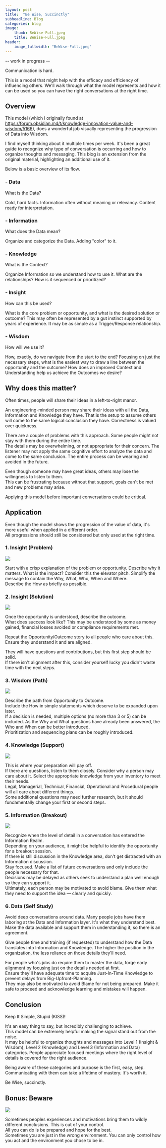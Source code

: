 ```yaml
---
layout: post
title:  "Be Wise, Succinctly"
subheadline: Blog
categories: blog
image:
    thumb: BeWise-Full.jpeg
    title: BeWise-Full.jpeg
header:
    image_fullwidth: "BeWise-Full.jpeg"
---
```

-- work in progress --

Communication is hard.
 
This is a model that might help with the efficacy and efficiency of influencing others. 
We'll walk through what the model represents and how it can be used so you can have the right conversations at the right time.

<h2>Overview</h2>
This model (which I originally found at
<a href="https://forum.obsidian.md/t/knowledge-innovation-value-and-wisdom/5166" target="new">https://forum.obsidian.md/t/knowledge-innovation-value-and-wisdom/5166</a>), does a wonderful job visually representing
 the progression of Data into Wisdom.

I find myself thinking about it multiple times per week.  It's been a great guide to recognize why type of conversation is occurring and how to organize thoughts and messaging.
This blog is an extension from the original material, highlighting an additional use of it.

Below is a basic overview of its flow.

<h3>- Data</h3>
What is the Data?

Cold, hard facts.  Information often without meaning or relevancy.  Content ready for interpretation. 
<h3>- Information</h3>
What does the Data mean?

Organize and categorize the Data.  Adding "color" to it.  
<h3>- Knowledge</h3>
What is the Context?

Organize Information so we understand how to use it.  What are the relationships? How is it sequenced or prioritized?
<h3>- Insight</h3>
How can this be used?

What is the core problem or opportunity, and what is the desired solution or outcome?   This may often be represented by a gut instinct supported by years of experience.  It may be as simple as a Trigger/Response relationship.
<h3>- Wisdom</h3>
How will we use it?

How, exactly, do we navigate from the start to the end?  Focusing on just the necessary steps, what is the easiest way to draw a line between the opportunity and the outcome?
How does an improved Context and Understanding help us achieve the Outcomes we desire?

<h2>Why does this matter?</h2>
Often times, people will share their ideas in a left-to-right manor.  

An engineering-minded person may share their ideas with all the Data, Information and Knowledge they have.
That is the setup to assume others will come to the same logical conclusion they have.  Correctness is valued over quickness.

There are a couple of problems with this approach. 
Some people might not stay with them during the entire time.  
The details may be overwhelming, or not appropriate for their concern.
The listener may not apply the same cognitive effort to analyze the data and come to the same conclusion.  The entire process can be wearing and avoided in the future.  

Even though someone may have great ideas, others may lose the willingness to listen to them.  
This can be frustrating because without that support, goals can't be met and new problems may arise.  

Applying this model before important conversations could be critical. 

<h2>Application</h2>

Even though the model shows the progression of the value of data, it's more useful when applied in a different order.  
All progressions should still be considered but only used at the right time.  


<h3>1. Insight (Problem)</h3>
<img src="{{ site.urlimg }}b/BeWise-Problem.jpeg" >

Start with a crisp explanation of the problem or opportunity.  Describe why it matters.  What is the impact?
Consider this the elevator pitch.  Simplify the message to contain the Why, What, Who, When and Where.  
Describe the How as briefly as possible.  

<h3>2. Insight (Solution)</h3>
<img src="{{ site.urlimg }}b/BeWise-Solution.jpeg" >

Once the opportunity is understood, describe the outcome.  
What does success look like?  This may be understood by some as money gained, financial losses avoided or compliance requirements met.

Repeat the Opportunity/Outcome story to all people who care about this.  Ensure they understand it and are aligned.  

They will have questions and contributions, but this first step should be solid.  
If there isn't alignment after this, consider yourself lucky you didn't waste time with the next steps.

<h3>3. Wisdom (Path)</h3>
<img src="{{ site.urlimg }}b/BeWise-Path.jpeg" >

Describe the path from Opportunity to Outcome.  
Include the How in simple statements which deserve to be expanded upon later.  
If a decision is needed, multiple options (no more than 3 or 5) can be included.
As the Why and What questions have already been answered, the Who and When can be better introduced.  
Prioritization and sequencing plans can be roughly introduced.

<h3>4. Knowledge (Support)</h3>
<img src="{{ site.urlimg }}b/BeWise-Support.jpeg" >

This is where your preparation will pay off.  
If there are questions, listen to them closely.  Consider why a person may care about it.
Select the appropriate knowledge from your inventory to meet their needs.  
Legal, Managerial, Technical, Financial, Operational and Procedural people will all care about different things.  
Some additional questions may need further research, but it should fundamentally change your first or second steps.  


<h3>5. Information (Breakout)</h3>
<img src="{{ site.urlimg }}b/BeWise-Breakout.jpeg" >

Recognize when the level of detail in a conversation has entered the Information Realm.  
Depending on your audience, it might be helpful to identify the opportunity for a breakout session.  
If there is still discussion in the Knowledge area, don't get distracted with an Information discussion.  
Stay focused.  Make a list of future conversations and only include the people necessary for that.  
Decisions may be delayed as others seek to understand a plan well enough so they can support it.  
Ultimately, each person may be motivated to avoid blame.  Give them what they need to support the idea — clearly and quickly.

<h3>6. Data (Self Study)</h3>

Avoid deep conversations around data.  Many people jobs have them laboring at the Data and Information layer.  It's what they understand best.
Make the data available and support them in understanding it, so there is an agreement.  

Give people time and training (if requested) to understand how the Data translates into Information and Knowledge.
The higher the position in the organization, the less reliance on those details they'll need.  

For people who's jobs do require them to master the data, forge early alignment by focusing just on the details needed at first.  
Ensure they'll have adequate time to acquire Just-In-Time Knowledge to prevent delays from Big-Upfront-Planning.  
They may also be motivated to avoid Blame for not being prepared.  Make it safe to proceed and acknowledge learning and mistakes will happen.

<h2>Conclusion</h2>
Keep It Simple, Stupid (KISS)!

It's an easy thing to say, but incredibly challenging to achieve.  
This model can be extremely helpful making the signal stand out from the noise.  
It may be helpful to organize thoughts and messages into Level 1 (Insight & Wisdom), Level 2 (Knowledge) and Level 3 (Information and Data) categories. 
People appreciate focused meetings where the right level of details is covered for the right audience.  

Being aware of these categories and purpose is the first, easy, step.  Communicating with them can take a lifetime of mastery. 
It's worth it. 

Be Wise, succinctly.  

<h2>Bonus: Beware</h2>
<img src="{{ site.urlimg }}b/BeWise-Conspiracy.jpeg" >

Sometimes peoples experiences and motivations bring them to wildly different conclusions.  This is out of your control.  
All you can do is be prepared and hope for the best.  
Sometimes you are just in the wrong environment.  You can only control how you act and the environment you chose to be in.  


